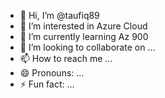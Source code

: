 - 👋 Hi, I’m @taufiq89
- 👀 I’m interested in Azure Cloud 
- 🌱 I’m currently learning Az 900 
- 💞️ I’m looking to collaborate on ...
- 📫 How to reach me ...
- 😄 Pronouns: ...
- ⚡ Fun fact: ...

<!---
taufiq89/taufiq89 is a ✨ special ✨ repository because its `README.md` (this file) appears on your GitHub profile.
You can click the Preview link to take a look at your changes.
--->
